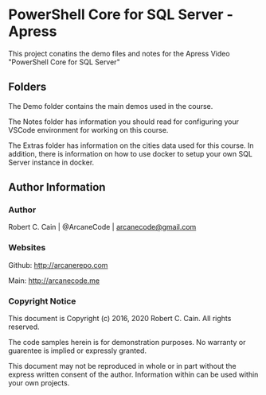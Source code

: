 # PowerShell Core for SQL Server - Apress
This project conatins the demo files and notes for the Apress Video "PowerShell Core for SQL Server"

## Folders

The Demo folder contains the main demos used in the course.

The Notes folder has information you should read for configuring your VSCode environment for working on this course.

The Extras folder has information on the cities data used for this course. In addition, there is information on how to use docker to setup your own SQL Server instance in docker.

## Author Information

### Author

Robert C. Cain | @ArcaneCode | arcanecode@gmail.com 

### Websites

Github: http://arcanerepo.com

Main: http://arcanecode.me 

### Copyright Notice

This document is Copyright (c) 2016, 2020 Robert C. Cain. All rights reserved.

The code samples herein is for demonstration purposes. No warranty or guarentee is implied or expressly granted. 

This document may not be reproduced in whole or in part without the express written consent of the author. Information within can be used within your own projects.
